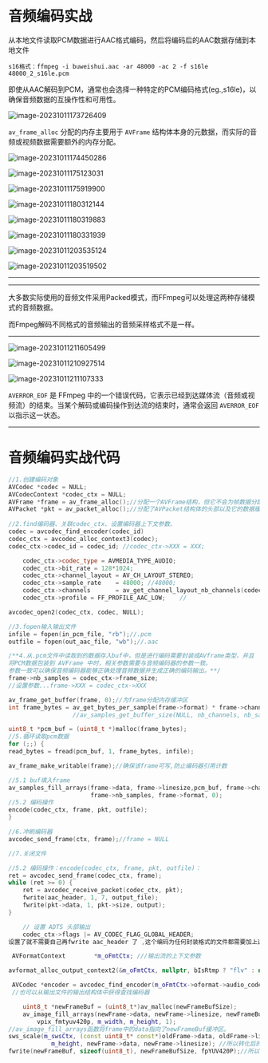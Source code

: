 # 音频编码实战

从本地⽂件读取PCM数据进⾏AAC格式编码，然后将编码后的AAC数据存储到本地⽂件

```
s16格式：ffmpeg -i buweishui.aac -ar 48000 -ac 2 -f s16le 48000_2_s16le.pcm
```

即使从AAC解码到PCM，通常也会选择一种特定的PCM编码格式(eg.,s16le)，以确保音频数据的互操作性和可用性。

![image-20231011173726409](https://my-figures.oss-cn-beijing.aliyuncs.com/Figures/image-20231011173726409.png)

`av_frame_alloc` 分配的内存主要用于 `AVFrame` 结构体本身的元数据，而实际的音频或视频数据需要额外的内存分配。

![image-20231011174450286](https://my-figures.oss-cn-beijing.aliyuncs.com/Figures/image-20231011174450286.png)

![image-20231011175123031](https://my-figures.oss-cn-beijing.aliyuncs.com/Figures/image-20231011175123031.png)

![image-20231011175919900](https://my-figures.oss-cn-beijing.aliyuncs.com/Figures/image-20231011175919900.png)

![image-20231011180312144](https://my-figures.oss-cn-beijing.aliyuncs.com/Figures/image-20231011180312144.png)

![image-20231011180319883](https://my-figures.oss-cn-beijing.aliyuncs.com/Figures/image-20231011180319883.png)

![image-20231011180331939](https://my-figures.oss-cn-beijing.aliyuncs.com/Figures/image-20231011180331939.png)

![image-20231011203535124](https://my-figures.oss-cn-beijing.aliyuncs.com/Figures/image-20231011203535124.png)

![image-20231011203519502](https://my-figures.oss-cn-beijing.aliyuncs.com/Figures/image-20231011203519502.png)

-----

---------

大多数实际使用的音频文件采用Packed模式，而FFmpeg可以处理这两种存储模式的音频数据。

而Fmpeg解码不同格式的⾳频输出的⾳频采样格式不是⼀样。

----------

![image-20231011211605499](https://my-figures.oss-cn-beijing.aliyuncs.com/Figures/image-20231011211605499.png)

![image-20231011210927514](https://my-figures.oss-cn-beijing.aliyuncs.com/Figures/image-20231011210927514.png)

![image-20231011211107333](https://my-figures.oss-cn-beijing.aliyuncs.com/Figures/image-20231011211107333.png)

`AVERROR_EOF` 是 FFmpeg 中的一个错误代码，它表示已经到达媒体流（音频或视频流）的结束。当某个解码或编码操作到达流的结束时，通常会返回 `AVERROR_EOF` 以指示这一状态。

----------------------

# 音频编码实战代码



```c++
//1.创建编码对象
AVCodec *codec = NULL;
AVCodecContext *codec_ctx = NULL;
AVFrame *frame = av_frame_alloc();//分配一个AVFrame结构，但它不会为帧数据分配实际的内存缓冲区
AVPacket *pkt = av_packet_alloc();//分配了AVPacket结构体的头部以及它的数据缓冲区   
        
//2.find编码器、关联codec_ctx、设置编码器上下文参数、
codec = avcodec_find_encoder(codec_id)    
codec_ctx = avcodec_alloc_context3(codec);   
codec_ctx->codec_id = codec_id; //codec_ctx->XXX = XXX;

    codec_ctx->codec_type = AVMEDIA_TYPE_AUDIO;
    codec_ctx->bit_rate = 128*1024;
    codec_ctx->channel_layout = AV_CH_LAYOUT_STEREO;
    codec_ctx->sample_rate    = 48000; //48000;
    codec_ctx->channels       = av_get_channel_layout_nb_channels(codec_ctx->channel_layout);
    codec_ctx->profile = FF_PROFILE_AAC_LOW;    //

avcodec_open2(codec_ctx, codec, NULL);

//3.fopen输入输出文件
infile = fopen(in_pcm_file, "rb");//.pcm
outfile = fopen(out_aac_file, "wb");//.aac

/**4.从.pcm文件中读取到的数据存入buf中，但是进行编码需要封装成AVframe类型，并且
将PCM数据包装到 AVFrame 中时，相关参数需要与音频编码器的参数一致。
参数一致可以确保音频编码器能够正确处理音频数据并生成正确的编码输出。**/
frame->nb_samples = codec_ctx->frame_size;
//设置参数...frame->XXX = codec_ctx->XXX 

av_frame_get_buffer(frame, 0);//为frame分配内存缓冲区
int frame_bytes = av_get_bytes_per_sample(frame->format) * frame->channels * frame->nb_samples;
                  //av_samples_get_buffer_size(NULL, nb_channels, nb_samples, sample_fmt, 0);

uint8_t *pcm_buf = (uint8_t *)malloc(frame_bytes);
//5.循环读取pcm数据
for (;;) {
read_bytes = fread(pcm_buf, 1, frame_bytes, infile);

av_frame_make_writable(frame);//确保该frame可写,防止编码器引用计数

//5.1 buf填入frame
av_samples_fill_arrays(frame->data, frame->linesize,pcm_buf, frame->channels,
                       frame->nb_samples, frame->format, 0);
//5.2 编码操作
encode(codec_ctx, frame, pkt, outfile);
}

//6.冲刷编码器
avcodec_send_frame(ctx, frame);//frame = NULL

//7.关闭文件
```

```c++
//5.2 编码操作：encode(codec_ctx, frame, pkt, outfile)：
ret = avcodec_send_frame(codec_ctx, frame);
while (ret >= 0) {
    ret = avcodec_receive_packet(codec_ctx, pkt);
    fwrite(aac_header, 1, 7, output_file);
    fwrite(pkt->data, 1, pkt->size, output);
}

    // 设置 ADTS 头部输出
    codec_ctx->flags |= AV_CODEC_FLAG_GLOBAL_HEADER;
设置了就不需要自己再fwrite aac_header 了 ,这个编码为任何封装格式的文件都需要加上这个头
```

```c++
 AVFormatContext		*m_oFmtCtx; ///输出流的上下文参数

avformat_alloc_output_context2(&m_oFmtCtx, nullptr, bIsRtmp ? "flv" : nullptr, outFileName);

 AVCodec *encoder = avcodec_find_encoder(m_oFmtCtx->oformat->audio_codec);
 //也可以从输出文件的输出结构体中获得查找编码器
```

```c++
    uint8_t *newFrameBuf = (uint8_t*)av_malloc(newFrameBufSize);
    av_image_fill_arrays(newFrame->data, newFrame->linesize, newFrameBuf,
        vpix_fmtyuv420p, m_width, m_height, 1);
//av_image_fill_arrays函数将frame中的data指向了newFrameBuf缓冲区。
sws_scale(m_swsCtx, (const uint8_t* const*)oldFrame->data, oldFrame->linesize, 0,
            m_height, newFrame->data, newFrame->linesize); //所以转化后的数据其实存在了buf中
fwrite(newFrameBuf, sizeof(uint8_t), newFrameBufSize, fpYUV420P);//所以可以使用buf进行写入
```

